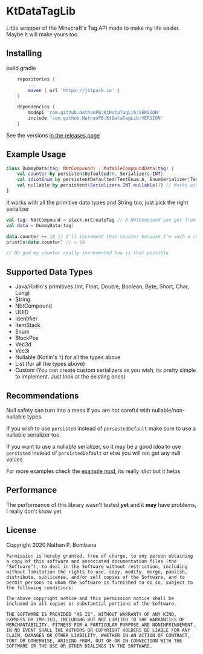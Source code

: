 # KtDataTagLib

Little wrapper of the Minecraft's Tag API made to make my life easier. Maybe it will make yours too.

## Installing

build.gradle
```groovy
    repositories {
        ...
        maven { url 'https://jitpack.io' }
    }
```
```groovy
    dependencies {
        modApi 'com.github.NathanPB:KtDataTagLib:VERSION'
        include 'com.github.NathanPB:KtDataTagLib:VERSION'
    }
```

See the versions [in the releases page](https://github.com/NathanPB/KtDataTagLib/releases)

## Example Usage

```kotlin
class DummyData(tag: NbtCompound) : MutableCompoundData(tag) {
    val counter by persistentDefaulted(0, Serializers.INT)
    val idiotEnum by persistentDefaulted(TestEnum.A, EnumSerializer(TestEnum::class.java)) // Enums require you to manually instantiate the serializer, not big deal
    val nullable by persistent(Serializers.INT.nullable()) // Works with nullable values too
}
```

It works with all the primitive data types and String too, just pick the right serializer

```kotlin
val tag: NbtCompound = stack.orCreateTag // A NbtCompound you got from somewhere, does not matter where it came from
val data = DummyData(tag)

data.counter += 10 // I'll increment this counter because I'm such a random person
println(data.counter) // > 10

// Oh god my counter really incremented how is that possible
```

## Supported Data Types
- Java/Kotlin's primitives (Int, Float, Double, Boolean, Byte, Short, Char, Long)
- String
- NbtCompound
- UUID
- Identifier
- ItemStack
- Enum
- BlockPos
- Vec3d
- Vec3i
- Nullable (Kotlin's ``?``) for all the types above
- List (for all the types above)
- Custom (You can create custom serializers as you wish, its pretty simple to implement. Just look at the existing ones)

## Recommendations
Null safety can turn into a mess if you are not careful with nullable/non-nullable types.

If you wish to use ``persisted`` instead of ``persistedDefault`` make sure to use a nullable serializer too.

If you want to use a nullable serializer, so it may be a good idea to use ``persisted`` instead of ``persistedDefault`` or else you will not get any null values

For more examples check the [example mod](https://github.com/NathanPB/KtDataTagLib/tree/master/src/test/kotlin/dev/nathanpb/example), its really idiot but it helps

## Performance
The performance of this library wasn't tested **yet** and it **may** have problems, I really don't know yet.

## License

Copyright 2020 Nathan P. Bombana

```
Permission is hereby granted, free of charge, to any person obtaining a copy of this software and associated documentation files (the "Software"), to deal in the Software without restriction, including without limitation the rights to use, copy, modify, merge, publish, distribute, sublicense, and/or sell copies of the Software, and to permit persons to whom the Software is furnished to do so, subject to the following conditions:

The above copyright notice and this permission notice shall be included in all copies or substantial portions of the Software.

THE SOFTWARE IS PROVIDED "AS IS", WITHOUT WARRANTY OF ANY KIND, EXPRESS OR IMPLIED, INCLUDING BUT NOT LIMITED TO THE WARRANTIES OF MERCHANTABILITY, FITNESS FOR A PARTICULAR PURPOSE AND NONINFRINGEMENT. IN NO EVENT SHALL THE AUTHORS OR COPYRIGHT HOLDERS BE LIABLE FOR ANY CLAIM, DAMAGES OR OTHER LIABILITY, WHETHER IN AN ACTION OF CONTRACT, TORT OR OTHERWISE, ARISING FROM, OUT OF OR IN CONNECTION WITH THE SOFTWARE OR THE USE OR OTHER DEALINGS IN THE SOFTWARE.
```
